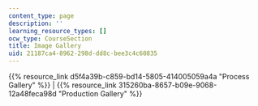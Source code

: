 ```yaml
---
content_type: page
description: ''
learning_resource_types: []
ocw_type: CourseSection
title: Image Gallery
uid: 21187ca4-8962-298d-dd8c-bee3c4c60835
---
```


{{% resource_link d5f4a39b-c859-bd14-5805-414005059a4a "Process Gallery" %}} | {{% resource_link 315260ba-8657-b09e-9068-12a48feca98d "Production Gallery" %}}